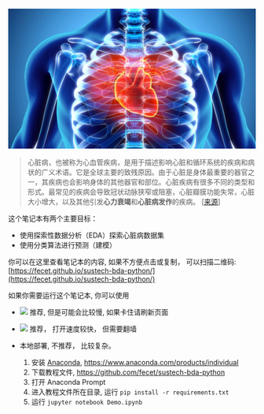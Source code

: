 ![](heart.webp)


> 心脏病，也被称为心血管疾病，是用于描述影响心脏和循环系统的疾病和病状的广义术语。它是全球主要的致残原因。由于心脏是身体最重要的器官之一，其疾病也会影响身体的其他器官和部位。心脏疾病有很多不同的类型和形式。最常见的疾病会导致冠状动脉狭窄或阻塞，心脏瓣膜功能失常，心脏大小增大，以及其他引发**心力衰竭**和**心脏病发作**的疾病。 [[来源](https://www.indushealthplus.com/heart-diseases.html)]


这个笔记本有两个主要目标：

- 使用探索性数据分析（EDA）探索心脏病数据集
- 使用分类算法进行预测（建模）

你可以在这里查看笔记本的内容, 如果不方便点击或复制， 可以扫描二维码: [https://fecet.github.io/sustech-bda-python/](https://fecet.github.io/sustech-bda-python/)


如果你需要运行这个笔记本, 你可以使用

- [![](https://mybinder.org/badge_logo.svg)](https://mybinder.org/v2/gh/fecet/sustech-bda-python/HEAD)
  推荐, 但是可能会比较慢, 如果卡住请刷新页面

- [![](https://colab.research.google.com/assets/colab-badge.svg)](https://colab.research.google.com/github/fecet/sustech-bda-python/blob/master/Demo.ipynb)
  推荐， 打开速度较快， 但需要翻墙

- 本地部署, 不推荐， 比较复杂。

  1. 安装 [Anaconda](https://www.anaconda.com/products/individual), https://www.anaconda.com/products/individual
  2. 下载教程文件, https://github.com/fecet/sustech-bda-python
  3. 打开 Anaconda Prompt
  4. 进入教程文件所在目录, 运行 `pip install -r requirements.txt`
  5. 运行 `jupyter notebook Demo.ipynb`
